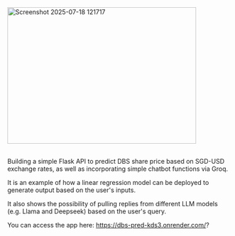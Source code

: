 <img width="425" height="308" alt="Screenshot 2025-07-18 121717" src="https://github.com/user-attachments/assets/cd131852-280b-4e4d-a26b-bd41bd6e426d" />

<br> Building a simple Flask API to predict DBS share price based on SGD-USD exchange rates, as well as incorporating simple chatbot functions via Groq. 

It is an example of how a linear regression model can be deployed to generate output based on the user's inputs. 

It also shows the possibility of pulling replies from different LLM models (e.g. Llama and Deepseek) based on the user's query.

You can access the app here: https://dbs-pred-kds3.onrender.com/?
